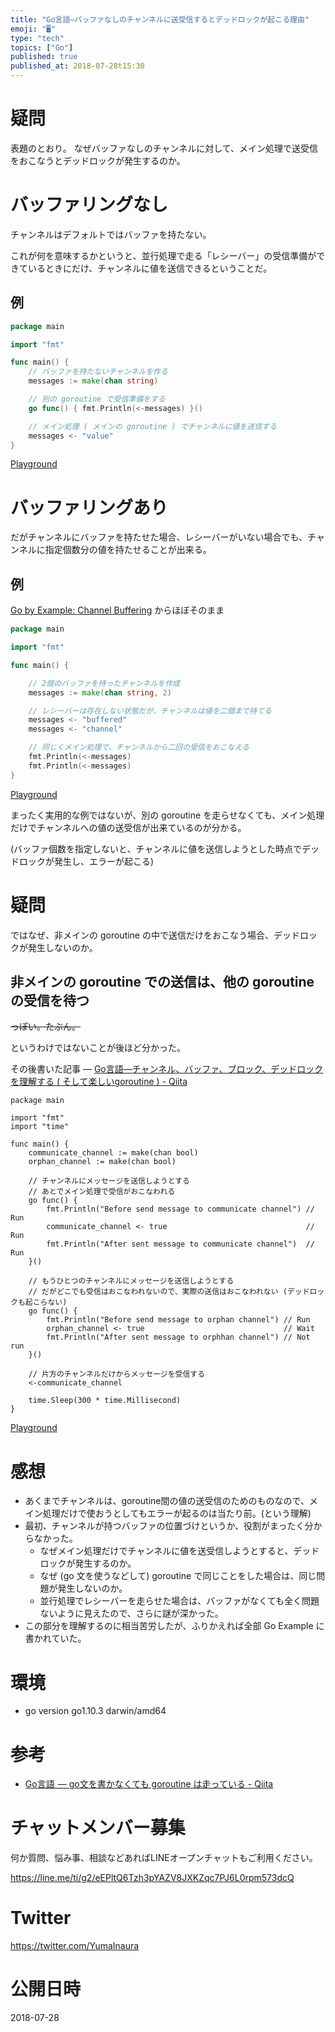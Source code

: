 ```yaml
---
title: "Go言語—バッファなしのチャンネルに送受信するとデッドロックが起こる理由"
emoji: "🖥"
type: "tech"
topics: ["Go"]
published: true
published_at: 2018-07-28t15:30
---
```


# 疑問

表題のとおり。
なぜバッファなしのチャンネルに対して、メイン処理で送受信をおこなうとデッドロックが発生するのか。

# バッファリングなし

チャンネルはデフォルトではバッファを持たない。

これが何を意味するかというと、並行処理で走る「レシーバー」の受信準備ができているときにだけ、チャンネルに値を送信できるということだ。

## 例

```go
package main

import "fmt"

func main() {
	// バッファを持たないチャンネルを作る
	messages := make(chan string)

	// 別の goroutine で受信準備をする
	go func() { fmt.Println(<-messages) }()

	// メイン処理 ( メインの goroutine ) でチャンネルに値を送信する
	messages <- "value"
}
```

[Playground](https://play.golang.org/p/DqOQUfpr3qr)

# バッファリングあり

だがチャンネルにバッファを持たせた場合、レシーバーがいない場合でも、チャンネルに指定個数分の値を持たせることが出来る。

## 例


[Go by Example: Channel Buffering](https://gobyexample.com/channel-buffering) からほぼそのまま

```go
package main

import "fmt"

func main() {

    // 2個のバッファを持ったチャンネルを作成
    messages := make(chan string, 2)

    // レシーバーは存在しない状態だが、チャンネルは値を二個まで持てる
    messages <- "buffered"
    messages <- "channel"

    // 同じくメイン処理で、チャンネルから二回の受信をおこなえる
    fmt.Println(<-messages)
    fmt.Println(<-messages)
}
```

[Playground](https://play.golang.org/p/PM-GC2FIxEC)



まったく実用的な例ではないが、別の goroutine を走らせなくても、メイン処理だけでチャンネルへの値の送受信が出来ているのが分かる。

(バッファ個数を指定しないと、チャンネルに値を送信しようとした時点でデッドロックが発生し、エラーが起こる)

# 疑問

ではなぜ、非メインの goroutine の中で送信だけをおこなう場合、デッドロックが発生しないのか。
 

## 非メインの goroutine での送信は、他の goroutine の受信を待つ

~~っぽい。たぶん。~~

というわけではないことが後ほど分かった。

その後書いた記事 — [Go言語—チャンネル、バッファ、ブロック、デッドロックを理解する ( そして楽しいgoroutine ) - Qiita](https://qiita.com/YumaInaura/items/ae02c12b9c37a3ef7ac0)


```golang
package main

import "fmt"
import "time"

func main() {
	communicate_channel := make(chan bool)
	orphan_channel := make(chan bool)

	// チャンネルにメッセージを送信しようとする
	// あとでメイン処理で受信がおこなわれる
	go func() {
		fmt.Println("Before send message to communicate channel") // Run
		communicate_channel <- true                               // Run
		fmt.Println("After sent message to communicate channel")  // Run
	}()

	// もうひとつのチャンネルにメッセージを送信しようとする
	// だがどこでも受信はおこなわれないので、実際の送信はおこなわれない (デッドロックも起こらない)
	go func() {
		fmt.Println("Before send message to orphan channel") // Run
		orphan_channel <- true                               // Wait
		fmt.Println("After sent message to orphhan channel") // Not run
	}()

	// 片方のチャンネルだけからメッセージを受信する
	<-communicate_channel

	time.Sleep(300 * time.Millisecond)
}
```

[Playground](https://play.golang.org/p/qAqFQL4k1-K)


# 感想

- あくまでチャンネルは、goroutine間の値の送受信のためのものなので、メイン処理だけで使おうとしてもエラーが起るのは当たり前。(という理解)
- 最初、チャンネルが持つバッファの位置づけというか、役割がまったく分からなかった。
  - なぜメイン処理だけでチャンネルに値を送受信しようとすると、デッドロックが発生するのか。
  - なぜ (go 文を使うなどして) goroutine で同じことをした場合は、同じ問題が発生しないのか。
  - 並行処理でレシーバーを走らせた場合は、バッファがなくても全く問題ないように見えたので、さらに謎が深かった。
- この部分を理解するのに相当苦労したが、ふりかえれば全部 Go Example に書かれていた。

# 環境

- go version go1.10.3 darwin/amd64

# 参考

- [Go言語  — go文を書かなくても goroutine は走っている - Qiita](https://qiita.com/YumaInaura/items/f32f204e667206307184)








<!-- Update From Qiita API -->

# チャットメンバー募集


何か質問、悩み事、相談などあればLINEオープンチャットもご利用ください。

https://line.me/ti/g2/eEPltQ6Tzh3pYAZV8JXKZqc7PJ6L0rpm573dcQ





# Twitter


https://twitter.com/YumaInaura


<!-- Update From Qiita API -->



# 公開日時

2018-07-28
